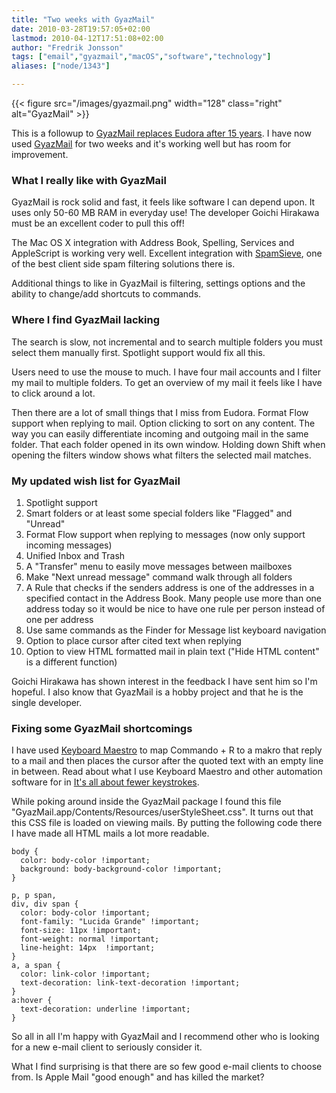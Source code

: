 ```yaml
---
title: "Two weeks with GyazMail"
date: 2010-03-28T19:57:05+02:00
lastmod: 2010-04-12T17:51:08+02:00
author: "Fredrik Jonsson"
tags: ["email","gyazmail","macOS","software","technology"]
aliases: ["node/1343"]

---
```


{{< figure src="/images/gyazmail.png" width="128" class="right" alt="GyazMail" >}}

This is a followup to [GyazMail replaces Eudora after 15 years](/node/1341). I have now used [GyazMail](http://www.gyazsquare.com/gyazmail/) for two weeks and it's working well but has room for improvement.

### What I really like with GyazMail

GyazMail is rock solid and fast, it feels like software I can depend upon. It uses only 50-60 MB RAM in everyday use! The developer Goichi Hirakawa must be an excellent coder to pull this off!

The Mac OS X integration with Address Book, Spelling, Services and AppleScript is working very well. Excellent integration with [SpamSieve](http://c-command.com/spamsieve/), one of the best client side spam filtering solutions there is.

Additional things to like in GyazMail is filtering, settings options and the ability to change/add shortcuts to commands.

### Where I find GyazMail lacking

The search is slow, not incremental and to search multiple folders you must select them manually first. Spotlight support would fix all this.

Users need to use the mouse to much. I have four mail accounts and I filter my mail to multiple folders. To get an overview of my mail it feels like I have to click around a lot.

Then there are a lot of small things that I miss from Eudora. Format Flow support when replying to mail. Option clicking to sort on any content. The way you can easily differentiate incoming and outgoing mail in the same folder. That each folder opened in its own window. Holding down Shift when opening the filters window shows what filters the selected mail matches.

### My updated wish list for GyazMail

1. Spotlight support
2. Smart folders or at least some special folders like "Flagged" and "Unread"
3. Format Flow support when replying to messages (now only support incoming messages)
4. Unified Inbox and Trash
5. A "Transfer" menu to easily move messages between mailboxes
6. Make "Next unread message" command walk through all folders
7. A Rule that checks if the senders address is one of the addresses in a specified contact in the Address Book. Many people use more than one address today so it would be nice to have one rule per person instead of one per address
8. Use same commands as the Finder for Message list keyboard navigation
9. Option to place cursor after cited text when replying
10. Option to view HTML formatted mail in plain text ("Hide HTML content" is a different function)

Goichi Hirakawa has shown interest in the feedback I have sent him so I'm hopeful. I also know that GyazMail is a hobby project and that he is the single developer.

### Fixing some GyazMail shortcomings

I have used [Keyboard Maestro](http://www.keyboardmaestro.com/) to map Commando + R to a makro that reply to a mail and then places the cursor after the quoted text with an empty line in between. Read about what I use Keyboard Maestro and other automation software for in [It's all about fewer keystrokes](/node/1164).

While poking around inside the GyazMail package I found this file "GyazMail.app/Contents/Resources/userStyleSheet.css". It turns out that this CSS file is loaded on viewing mails. By putting the following code there I have made all HTML mails a lot more readable.

~~~~
body {
  color: body-color !important;
  background: body-background-color !important;
}

p, p span,
div, div span {
  color: body-color !important;
  font-family: "Lucida Grande" !important;
  font-size: 11px !important;
  font-weight: normal !important;
  line-height: 14px  !important;
}
a, a span {
  color: link-color !important;
  text-decoration: link-text-decoration !important;
}
a:hover {
  text-decoration: underline !important;
}
~~~~

So all in all I'm happy with GyazMail and I recommend other who is looking for a new e-mail client to seriously consider it.

What I find surprising is that there are so few good e-mail clients to choose from. Is Apple Mail "good enough" and has killed the market?

